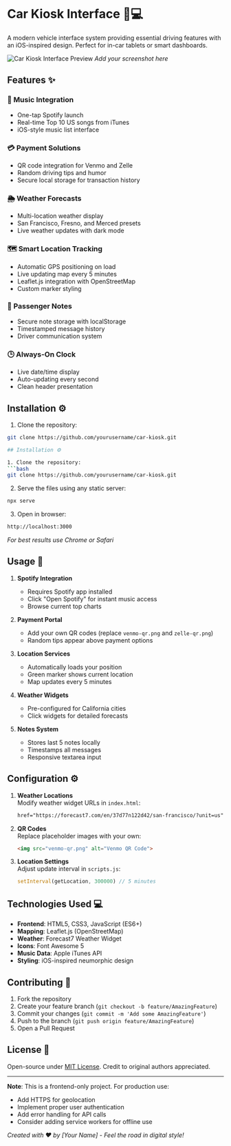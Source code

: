 # Car Kiosk Interface 🚗💻

A modern vehicle interface system providing essential driving features with an iOS-inspired design. Perfect for in-car tablets or smart dashboards.

![Car Kiosk Interface Preview](screenshot.jpg) *Add your screenshot here*

## Features ✨

### 🎵 Music Integration
- One-tap Spotify launch
- Real-time Top 10 US songs from iTunes
- iOS-style music list interface

### 💳 Payment Solutions
- QR code integration for Venmo and Zelle
- Random driving tips and humor
- Secure local storage for transaction history

### 🌦️ Weather Forecasts
- Multi-location weather display
- San Francisco, Fresno, and Merced presets
- Live weather updates with dark mode

### 🗺️ Smart Location Tracking
- Automatic GPS positioning on load
- Live updating map every 5 minutes
- Leaflet.js integration with OpenStreetMap
- Custom marker styling

### 📝 Passenger Notes
- Secure note storage with localStorage
- Timestamped message history
- Driver communication system

### 🕒 Always-On Clock
- Live date/time display
- Auto-updating every second
- Clean header presentation

## Installation ⚙️

1. Clone the repository:
```bash
git clone https://github.com/yourusername/car-kiosk.git

## Installation ⚙️

1. Clone the repository:
```bash
git clone https://github.com/yourusername/car-kiosk.git
```

2. Serve the files using any static server:
```bash
npx serve
```

3. Open in browser:
```bash
http://localhost:3000
```

*For best results use Chrome or Safari*

## Usage 🚀

1. **Spotify Integration**  
   - Requires Spotify app installed
   - Click "Open Spotify" for instant music access
   - Browse current top charts

2. **Payment Portal**  
   - Add your own QR codes (replace `venmo-qr.png` and `zelle-qr.png`)
   - Random tips appear above payment options

3. **Location Services**  
   - Automatically loads your position
   - Green marker shows current location
   - Map updates every 5 minutes

4. **Weather Widgets**  
   - Pre-configured for California cities
   - Click widgets for detailed forecasts

5. **Notes System**  
   - Stores last 5 notes locally
   - Timestamps all messages
   - Responsive textarea input

## Configuration ⚙️

1. **Weather Locations**  
   Modify weather widget URLs in `index.html`:
   ```html
   href="https://forecast7.com/en/37d77n122d42/san-francisco/?unit=us"
   ```

2. **QR Codes**  
   Replace placeholder images with your own:
   ```html
   <img src="venmo-qr.png" alt="Venmo QR Code">
   ```

3. **Location Settings**  
   Adjust update interval in `scripts.js`:
   ```javascript
   setInterval(getLocation, 300000) // 5 minutes
   ```

## Technologies Used 💻

- **Frontend**: HTML5, CSS3, JavaScript (ES6+)
- **Mapping**: Leaflet.js (OpenStreetMap)
- **Weather**: Forecast7 Weather Widget
- **Icons**: Font Awesome 5
- **Music Data**: Apple iTunes API
- **Styling**: iOS-inspired neumorphic design

## Contributing 🤝

1. Fork the repository
2. Create your feature branch (`git checkout -b feature/AmazingFeature`)
3. Commit your changes (`git commit -m 'Add some AmazingFeature'`)
4. Push to the branch (`git push origin feature/AmazingFeature`)
5. Open a Pull Request

## License 📄

Open-source under [MIT License](LICENSE). Credit to original authors appreciated.

---

**Note**: This is a frontend-only project. For production use:
- Add HTTPS for geolocation
- Implement proper user authentication
- Add error handling for API calls
- Consider adding service workers for offline use

*Created with ❤️ by [Your Name] - Feel the road in digital style!*
